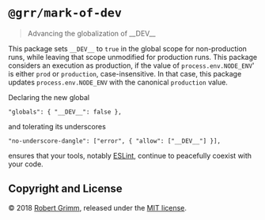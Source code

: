 # `@grr/mark-of-dev`

> Advancing the globalization of \_\_DEV\_\_

This package sets `__DEV__` to `true` in the global scope for non-production
runs, while leaving that scope unmodified for production runs. This package
considers an execution as production, if the value of `process.env.NODE_ENV`' is
either `prod` or `production`, case-insensitive. In that case, this package
updates `process.env.NODE_ENV` with the canonical `production` value.

Declaring the new global

    "globals": { "__DEV__": false },

and tolerating its underscores

    "no-underscore-dangle": ["error", { "allow": ["__DEV__"] }],

ensures that your tools, notably [ESLint](https://eslint.org), continue to
peacefully coexist with your code.

## Copyright and License

© 2018 [Robert Grimm](http://apparebit.com), released under the [MIT
license](LICENSE).
